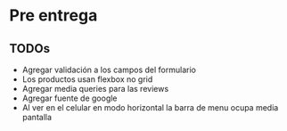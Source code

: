 # Pre entrega

## TODOs
 - Agregar validación a los campos del formulario
 - Los productos usan flexbox no grid
 - Agregar media queries para las reviews
 - Agregar fuente de google
 - Al ver en el celular en modo horizontal la barra de menu ocupa media pantalla
